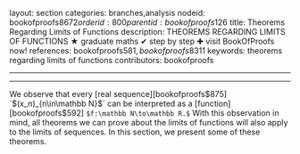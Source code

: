 layout: section
categories: branches,analysis
nodeid: bookofproofs$8672
orderid: 800
parentid: bookofproofs$126
title: Theorems Regarding Limits of Functions
description: THEOREMS REGARDING LIMITS OF FUNCTIONS ★ graduate maths ✔ step by step ✚ visit BookOfProofs now!
references: bookofproofs$581,bookofproofs$8311
keywords: theorems regarding limits of functions
contributors: bookofproofs

---


---

We observe that every [real sequence][bookofproofs$875] `$(x_n)_{n\in\mathbb N}$` can be interpreted as a [function][bookofproofs$592] `$f:\mathbb N\to\mathbb R.$` With this observation in mind, all theorems we can prove about the limits of functions will also apply to the limits of sequences.  In this section, we present some of these theorems.
